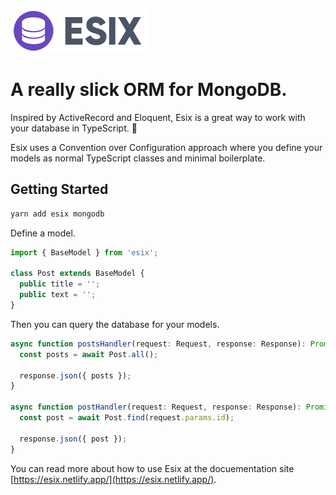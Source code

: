 ![Logo](./docs/public/images/esix-logo.png)

# A really slick ORM for MongoDB.

Inspired by ActiveRecord and Eloquent, Esix is a great way to work with your database in TypeScript. 🥧

Esix uses a Convention over Configuration approach where you define your models as normal TypeScript classes and minimal boilerplate.

## Getting Started

```sh
yarn add esix mongodb
```

Define a model.

```ts
import { BaseModel } from 'esix';

class Post extends BaseModel {
  public title = '';
  public text = '';
}
```

Then you can query the database for your models.

```ts
async function postsHandler(request: Request, response: Response): Promise<void> {
  const posts = await Post.all();

  response.json({ posts });
}

async function postHandler(request: Request, response: Response): Promise<void> {
  const post = await Post.find(request.params.id);

  response.json({ post });
}
```

You can read more about how to use Esix at the docuementation site [https://esix.netlify.app/](https://esix.netlify.app/).
